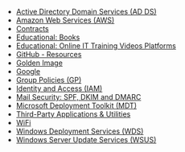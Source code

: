 * [Active Directory Domain Services (AD DS)](https://github.com/MartijnHoekstra2/IT-Handbook-guide/blob/master/Active%20Directory%20Domain%20Services%20(AD%20DS).md)
* [Amazon Web Services (AWS)](https://github.com/MartijnHoekstra2/IT-Handbook-guide/blob/master/Amazon%20Web%20Services%20(AWS).md)
* [Contracts](https://github.com/MartijnHoekstra2/IT-Handbook-guide/blob/master/Contracts.md)
* [Educational: Books](https://github.com/MartijnHoekstra2/IT-Handbook-guide/blob/master/Educational:%20Books.md)
* [Educational: Online IT Training Videos Platforms](https://github.com/MartijnHoekstra2/IT-Handbook-guide/blob/master/Educational:%20Online%20IT%20Training%20Videos%20Platforms.md)
* [GitHub - Resources](https://github.com/MartijnHoekstra2/IT-Handbook-guide/blob/master/GitHub%20-%20Resources)
* [Golden Image](https://github.com/MartijnHoekstra2/IT-Handbook-guide/blob/master/Golden%20Image.md)
* [Google](https://github.com/MartijnHoekstra2/IT-Handbook-guide/blob/master/Google.md)
* [Group Policies (GP)](https://github.com/MartijnHoekstra2/IT-Handbook-guide/blob/master/Group%20Policies%20(GP).md)
* [Identity and Access (IAM)](https://github.com/MartijnHoekstra2/IT-Handbook-guide/blob/master/Identity%20and%20Access%20(IAM).md)
* [Mail Security: SPF, DKIM and DMARC](https://github.com/MartijnHoekstra2/IT-Handbook-guide/blob/master/Mail%20Security:%20SPF%2C%20DKIM%20and%20DMARC.md)
* [Microsoft Deployment Toolkit (MDT)](https://github.com/MartijnHoekstra2/IT-Handbook-guide/blob/master/Microsoft%20Deployment%20Toolkit%20(MDT).md)
* [Third-Party Applications & Utilities](https://github.com/MartijnHoekstra2/IT-Handbook-guide/blob/master/Third-Party%20Applications%20%26%20Utilities.md)
* [WiFi](https://github.com/MartijnHoekstra2/IT-Handbook-guide/blob/master/WiFi.md)
* [Windows Deployment Services (WDS)](https://github.com/MartijnHoekstra2/IT-Handbook-guide/blob/master/Windows%20Deployment%20Services%20(WDS).md)
* [Windows Server Update Services (WSUS)](https://github.com/MartijnHoekstra2/IT-Handbook-guide/blob/master/Windows%20Server%20Update%20Services%20(WSUS).md)

